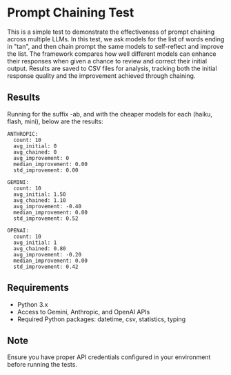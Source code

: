 # Prompt Chaining Test

This is a simple test to demonstrate the effectiveness of prompt chaining across multiple LLMs. In this test, we ask models for the list of words ending in "tan", and then chain prompt the same models to self-reflect and improve the list. The framework compares how well different models can enhance their responses when given a chance to review and correct their initial output. Results are saved to CSV files for analysis, tracking both the initial response quality and the improvement achieved through chaining.


## Results

Running for the suffix -ab, and with the cheaper models for each (haiku, flash, mini), below are the results:

```
ANTHROPIC:
  count: 10
  avg_initial: 0
  avg_chained: 0
  avg_improvement: 0
  median_improvement: 0.00
  std_improvement: 0.00

GEMINI:
  count: 10
  avg_initial: 1.50
  avg_chained: 1.10
  avg_improvement: -0.40
  median_improvement: 0.00
  std_improvement: 0.52

OPENAI:
  count: 10
  avg_initial: 1
  avg_chained: 0.80
  avg_improvement: -0.20
  median_improvement: 0.00
  std_improvement: 0.42
```

## Requirements

- Python 3.x
- Access to Gemini, Anthropic, and OpenAI APIs
- Required Python packages: datetime, csv, statistics, typing

## Note

Ensure you have proper API credentials configured in your environment before running the tests.
